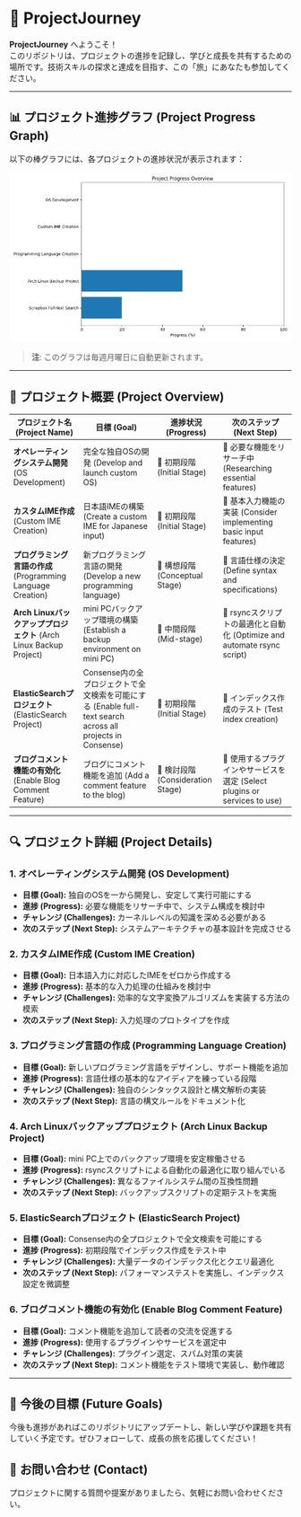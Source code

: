 # 🚀 ProjectJourney

**ProjectJourney** へようこそ！  
このリポジトリは、プロジェクトの進捗を記録し、学びと成長を共有するための場所です。技術スキルの探求と達成を目指す、この「旅」にあなたも参加してください。

---

## 📊 プロジェクト進捗グラフ (Project Progress Graph)

以下の棒グラフには、各プロジェクトの進捗状況が表示されます：

![Project Progress Overview](progress_bar_chart.png)

> **注**: このグラフは毎週月曜日に自動更新されます。

---

## 🌟 プロジェクト概要 (Project Overview)

| プロジェクト名 (Project Name)             | 目標 (Goal)                                | 進捗状況 (Progress)  | 次のステップ (Next Step)        |
|-------------------------------------------|--------------------------------------------|----------------------|---------------------------------|
| **オペレーティングシステム開発** (OS Development) | 完全な独自OSの開発 (Develop and launch custom OS) | 🔸 初期段階 (Initial Stage) | 🔹 必要な機能をリサーチ中 (Researching essential features) |
| **カスタムIME作成** (Custom IME Creation) | 日本語IMEの構築 (Create a custom IME for Japanese input) | 🔸 初期段階 (Initial Stage) | 🔹 基本入力機能の実装 (Consider implementing basic input features) |
| **プログラミング言語の作成** (Programming Language Creation) | 新プログラミング言語の開発 (Develop a new programming language) | 🔸 構想段階 (Conceptual Stage) | 🔹 言語仕様の決定 (Define syntax and specifications) |
| **Arch Linuxバックアッププロジェクト** (Arch Linux Backup Project) | mini PCバックアップ環境の構築 (Establish a backup environment on mini PC) | 🔹 中間段階 (Mid-stage) | 🔸 rsyncスクリプトの最適化と自動化 (Optimize and automate rsync script) |
| **ElasticSearchプロジェクト** (ElasticSearch Project) | Consense内の全プロジェクトで全文検索を可能にする (Enable full-text search across all projects in Consense) | 🔸 初期段階 (Initial Stage) | 🔹 インデックス作成のテスト (Test index creation) |
| **ブログコメント機能の有効化** (Enable Blog Comment Feature) | ブログにコメント機能を追加 (Add a comment feature to the blog) | 🔸 検討段階 (Consideration Stage) | 🔹 使用するプラグインやサービスを選定 (Select plugins or services to use) |

---

## 🔍 プロジェクト詳細 (Project Details)

### 1. **オペレーティングシステム開発 (OS Development)**
- **目標 (Goal):** 独自のOSを一から開発し、安定して実行可能にする
- **進捗 (Progress):** 必要な機能をリサーチ中で、システム構成を検討中
- **チャレンジ (Challenges):** カーネルレベルの知識を深める必要がある
- **次のステップ (Next Step):** システムアーキテクチャの基本設計を完成させる

### 2. **カスタムIME作成 (Custom IME Creation)**
- **目標 (Goal):** 日本語入力に対応したIMEをゼロから作成する
- **進捗 (Progress):** 基本的な入力処理の仕組みを検討中
- **チャレンジ (Challenges):** 効率的な文字変換アルゴリズムを実装する方法の模索
- **次のステップ (Next Step):** 入力処理のプロトタイプを作成

### 3. **プログラミング言語の作成 (Programming Language Creation)**
- **目標 (Goal):** 新しいプログラミング言語をデザインし、サポート機能を追加
- **進捗 (Progress):** 言語仕様の基本的なアイディアを練っている段階
- **チャレンジ (Challenges):** 独自のシンタックス設計と構文解析の実装
- **次のステップ (Next Step):** 言語の構文ルールをドキュメント化

### 4. **Arch Linuxバックアッププロジェクト (Arch Linux Backup Project)**
- **目標 (Goal):** mini PC上でのバックアップ環境を安定稼働させる
- **進捗 (Progress):** rsyncスクリプトによる自動化の最適化に取り組んでいる
- **チャレンジ (Challenges):** 異なるファイルシステム間の互換性問題
- **次のステップ (Next Step):** バックアップスクリプトの定期テストを実施

### 5. **ElasticSearchプロジェクト (ElasticSearch Project)**
- **目標 (Goal):** Consense内の全プロジェクトで全文検索を可能にする
- **進捗 (Progress):** 初期段階でインデックス作成をテスト中
- **チャレンジ (Challenges):** 大量データのインデックス化とクエリ最適化
- **次のステップ (Next Step):** パフォーマンステストを実施し、インデックス設定を微調整

### 6. **ブログコメント機能の有効化 (Enable Blog Comment Feature)**
- **目標 (Goal):** コメント機能を追加して読者の交流を促進する
- **進捗 (Progress):** 使用するプラグインやサービスを選定中
- **チャレンジ (Challenges):** プラグイン選定、スパム対策の実装
- **次のステップ (Next Step):** コメント機能をテスト環境で実装し、動作確認

---

## 🎯 今後の目標 (Future Goals)

今後も進捗があればこのリポジトリにアップデートし、新しい学びや課題を共有していく予定です。ぜひフォローして、成長の旅を応援してください！

## 📢 お問い合わせ (Contact)
プロジェクトに関する質問や提案がありましたら、気軽にお問い合わせください。

